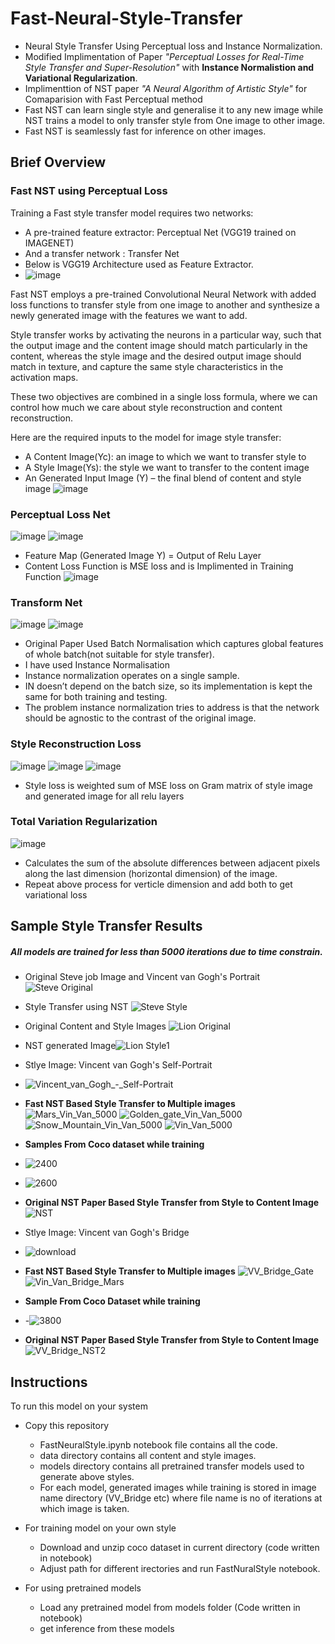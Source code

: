 # Fast-Neural-Style-Transfer
- Neural Style Transfer Using Perceptual loss and Instance Normalization.
- Modified Implimentation of Paper *"Perceptual Losses for Real-Time Style Transfer and Super-Resolution"* with **Instance Normalistion and Variational Regularization**.
- Implimenttion of NST paper *"A Neural Algorithm of Artistic Style"* for Comaparision with Fast Perceptual method
- Fast NST can learn single style and generalise it to any new image while NST trains a model to only transfer style from One image to other image.
- Fast NST is seamlessly fast for inference on other images.
## Brief Overview
### Fast NST using Perceptual Loss
Training a Fast style transfer model requires two networks:
- A pre-trained feature extractor: Perceptual Net (VGG19 trained on IMAGENET)
- And a transfer network : Transfer Net
- Below is VGG19 Architecture used as Feature Extractor.
- ![image](https://github.com/AryanChaturvedi/Fast-Neural-Style-Transfer/assets/77160352/f007fd0a-4d81-4059-8915-cf66a901b361)

Fast NST employs a pre-trained Convolutional Neural Network with added loss functions to transfer style from one image to another and synthesize a newly generated image with the features we want to add.

Style transfer works by activating the neurons in a particular way, such that the output image and the content image should match particularly in the content, whereas the style image and the desired output image should match in texture, and capture the same style characteristics in the activation maps.

These two objectives are combined in a single loss formula, where we can control how much we care about style reconstruction and content reconstruction.

Here are the required inputs to the model for image style transfer:

- A Content Image(Yc): an image to which we want to transfer style to
- A Style Image(Ys):  the style we want to transfer to the content image
- An Generated Input Image (Y) – the final blend of content and style image
![image](https://github.com/AryanChaturvedi/Fast-Neural-Style-Transfer/assets/77160352/c73796f7-4887-4b31-ac41-3aa6078ea808)
### Perceptual Loss Net
![image](https://github.com/AryanChaturvedi/Fast-Neural-Style-Transfer/assets/77160352/3172eea2-fbcb-45c6-a3d3-0abcf2be33e9)
![image](https://github.com/AryanChaturvedi/Fast-Neural-Style-Transfer/assets/77160352/615de9f9-48fd-4e30-8e86-815ed24b7382)
- Feature Map (Generated Image Y) = Output of Relu Layer
- Content Loss Function is MSE loss and is Implimented in Training Function 
![image](https://github.com/AryanChaturvedi/Fast-Neural-Style-Transfer/assets/77160352/d92c5373-41a8-4c25-9d27-89c35ad16d20)
###  Transform Net
![image](https://github.com/AryanChaturvedi/Fast-Neural-Style-Transfer/assets/77160352/fc8b06b1-e4f0-4458-9f12-7f0480da29c5)
![image](https://github.com/AryanChaturvedi/Fast-Neural-Style-Transfer/assets/77160352/9b59d710-63af-4c15-9baf-b5e444ccdf66)
- Original Paper Used Batch Normalisation which captures global features of whole batch(not suitable for style transfer).
- I have used Instance Normalisation
- Instance normalization operates on a single sample.
-  IN doesn’t depend on the batch size, so its implementation is kept the same for both training and testing.
- The problem instance normalization tries to address is that the network should be agnostic to the contrast of the original image.
### Style Reconstruction Loss
![image](https://github.com/AryanChaturvedi/Fast-Neural-Style-Transfer/assets/77160352/cdf9ff68-6a26-45cd-9ee9-439f0e371fb9)
![image](https://github.com/AryanChaturvedi/Fast-Neural-Style-Transfer/assets/77160352/75120282-a8d2-46a8-9875-435922f11784)
![image](https://github.com/AryanChaturvedi/Fast-Neural-Style-Transfer/assets/77160352/afbc4d9e-81c1-4e7b-839b-c9076585537f)
- Style loss is weighted sum of MSE loss on Gram matrix of style image and generated image for all relu layers

### Total Variation Regularization
![image](https://github.com/AryanChaturvedi/Fast-Neural-Style-Transfer/assets/77160352/35c01c81-8c59-459e-a125-520f35a30e08)
- Calculates the sum of the absolute differences between adjacent pixels along the last dimension (horizontal dimension) of the image.
- Repeat above process for verticle dimension and add both to get variational loss



## Sample Style Transfer Results
##### All models are trained for less than 5000 iterations due to time constrain.
- Original Steve job Image and Vincent van Gogh's Portrait
  ![Steve Original](https://github.com/AryanChaturvedi/Fast-Neural-Style-Transfer/assets/77160352/479df1c8-7b48-4087-b7cd-9cd99609a42d)
- Style Transfer using NST
  ![Steve Style](https://github.com/AryanChaturvedi/Fast-Neural-Style-Transfer/assets/77160352/cbde9805-9d67-4900-9852-e31fc6bccb99)
- Original Content and Style Images
![Lion Original](https://github.com/AryanChaturvedi/Fast-Neural-Style-Transfer/assets/77160352/e98b44bb-5dc4-44c0-b707-449dc93695fa)
- NST generated Image![Lion Style1](https://github.com/AryanChaturvedi/Fast-Neural-Style-Transfer/assets/77160352/fa4d4180-e1cf-46f4-b4d2-27014b26a543)
- Stlye Image: Vincent van Gogh's Self-Portrait
- ![Vincent_van_Gogh_-_Self-Portrait](https://github.com/AryanChaturvedi/Fast-Neural-Style-Transfer/assets/77160352/ce10c5a8-6c26-4646-a50b-067af8da1777)
 - **Fast NST Based Style Transfer to Multiple images**
![Mars_Vin_Van_5000](https://github.com/AryanChaturvedi/Fast-Neural-Style-Transfer/assets/77160352/e22bfb62-9c64-48eb-bba2-3a6a132de185)
![Golden_gate_Vin_Van_5000](https://github.com/AryanChaturvedi/Fast-Neural-Style-Transfer/assets/77160352/6cd25021-2a10-4ed4-abe3-2ef4dc10708f)
![Snow_Mountain_Vin_Van_5000](https://github.com/AryanChaturvedi/Fast-Neural-Style-Transfer/assets/77160352/f96d86b5-b2e7-44fe-aaae-b88ea87ad45a)
![Vin_Van_5000](https://github.com/AryanChaturvedi/Fast-Neural-Style-Transfer/assets/77160352/95098675-b248-4bb6-8f3c-2fd77125d6e5)
- **Samples From Coco dataset while training**
- ![2400](https://github.com/AryanChaturvedi/Fast-Neural-Style-Transfer/assets/77160352/fae5bbc6-ab60-4494-b7b6-49f2345233e2)
- ![2600](https://github.com/AryanChaturvedi/Fast-Neural-Style-Transfer/assets/77160352/7b2f79b6-340c-4efb-af20-b68ea94d8409)

- **Original NST Paper Based Style Transfer from Style to Content Image**
![NST](https://github.com/AryanChaturvedi/Fast-Neural-Style-Transfer/assets/77160352/b733e42e-5d2f-4f2d-b3c1-965e8ddfab7f)
- Stlye Image: Vincent van Gogh's Bridge
- ![download](https://github.com/AryanChaturvedi/Fast-Neural-Style-Transfer/assets/77160352/55bbf4e3-8e1b-4015-a9aa-db64d4251108)
- **Fast NST Based Style Transfer to Multiple images**
  ![VV_Bridge_Gate](https://github.com/AryanChaturvedi/Fast-Neural-Style-Transfer/assets/77160352/52cabcc1-2417-4299-867f-3012c6365c5b)
![Vin_Van_Bridge_Mars](https://github.com/AryanChaturvedi/Fast-Neural-Style-Transfer/assets/77160352/1b84cd78-1102-4958-8d89-025bf6bea548)
- **Sample From Coco Dataset while training**
- -![3800](https://github.com/AryanChaturvedi/Fast-Neural-Style-Transfer/assets/77160352/c4206842-2854-4b7a-856c-b74c1c9e40c3)
- **Original NST Paper Based Style Transfer from Style to Content Image**
![VV_Bridge_NST2](https://github.com/AryanChaturvedi/Fast-Neural-Style-Transfer/assets/77160352/7507b732-c87b-4658-a646-210d26974077)


## Instructions
To run this model on your system
- Copy this repository
  - FastNeuralStyle.ipynb notebook file contains all the code.
  - data directory contains all content and style images.
  - models directory contains all pretrained transfer models used to generate above styles.
  - For each model, generated images while training is stored in image name directory 
   (VV_Bridge etc) where file name is no of iterations at which image is taken.
- For training model on your own style
  - Download and unzip coco dataset in current directory (code written in notebook)
  - Adjust path for different irectories and run FastNuralStyle notebook.

- For using pretrained models
   - Load any pretrained model from models folder (Code written in notebook)
   - get inference from these models

  




